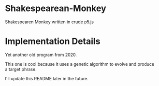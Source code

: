 # Shakespearean-Monkey

Shakespearen Monkey written in crude p5.js

# Implementation Details

Yet another old program from 2020.

This one is cool because it uses a genetic algorithm to evolve and produce a target phrase.

I'll update this README later in the future.
